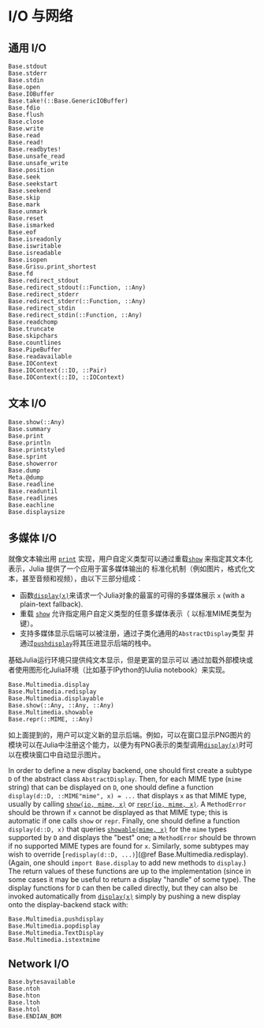 # I/O 与网络

## 通用 I/O

```@docs
Base.stdout
Base.stderr
Base.stdin
Base.open
Base.IOBuffer
Base.take!(::Base.GenericIOBuffer)
Base.fdio
Base.flush
Base.close
Base.write
Base.read
Base.read!
Base.readbytes!
Base.unsafe_read
Base.unsafe_write
Base.position
Base.seek
Base.seekstart
Base.seekend
Base.skip
Base.mark
Base.unmark
Base.reset
Base.ismarked
Base.eof
Base.isreadonly
Base.iswritable
Base.isreadable
Base.isopen
Base.Grisu.print_shortest
Base.fd
Base.redirect_stdout
Base.redirect_stdout(::Function, ::Any)
Base.redirect_stderr
Base.redirect_stderr(::Function, ::Any)
Base.redirect_stdin
Base.redirect_stdin(::Function, ::Any)
Base.readchomp
Base.truncate
Base.skipchars
Base.countlines
Base.PipeBuffer
Base.readavailable
Base.IOContext
Base.IOContext(::IO, ::Pair)
Base.IOContext(::IO, ::IOContext)
```

## 文本 I/O

```@docs
Base.show(::Any)
Base.summary
Base.print
Base.println
Base.printstyled
Base.sprint
Base.showerror
Base.dump
Meta.@dump
Base.readline
Base.readuntil
Base.readlines
Base.eachline
Base.displaysize
```

## 多媒体 I/O

就像文本输出用 [`print`](@ref) 实现，用户自定义类型可以通过重载[`show`](@ref) 来指定其文本化表示，Julia 提供了一个应用于富多媒体输出的
标准化机制（例如图片，格式化文本，甚至音频和视频），由以下三部分组成：

  * 函数[`display(x)`](@ref)来请求一个Julia对象的最富的可得的多媒体展示
    `x` (with a plain-text fallback).
  * 重载 [`show`](@ref) 允许指定用户自定义类型的任意多媒体表示（
    以标准MIME类型为键）。
  * 支持多媒体显示后端可以被注册，通过子类化通用的`AbstractDisplay`类型
    并通过[`pushdisplay`](@ref)将其压进显示后端的栈中。

基础Julia运行环境只提供纯文本显示，但是更富的显示可以
通过加载外部模块或者使用图形化Julia环境（比如基于IPython的IJulia 
notebook）来实现。

```@docs
Base.Multimedia.display
Base.Multimedia.redisplay
Base.Multimedia.displayable
Base.show(::Any, ::Any, ::Any)
Base.Multimedia.showable
Base.repr(::MIME, ::Any)
```

如上面提到的，用户可以定义新的显示后端。例如，可以在窗口显示PNG图片的模块可以在Julia中注册这个能力，以便为有PNG表示的类型调用[`display(x)`](@ref)时可以在模块窗口中自动显示图片。

In order to define a new display backend, one should first create a subtype `D` of the abstract
class `AbstractDisplay`.  Then, for each MIME type (`mime` string) that can be displayed on `D`, one should
define a function `display(d::D, ::MIME"mime", x) = ...` that displays `x` as that MIME type,
usually by calling [`show(io, mime, x)`](@ref) or [`repr(io, mime, x)`](@ref).
A `MethodError` should be thrown if `x` cannot be displayed
as that MIME type; this is automatic if one calls `show` or `repr`. Finally, one should define a function
`display(d::D, x)` that queries [`showable(mime, x)`](@ref) for the `mime` types supported by `D`
and displays the "best" one; a `MethodError` should be thrown if no supported MIME types are found
for `x`.  Similarly, some subtypes may wish to override [`redisplay(d::D, ...)`](@ref Base.Multimedia.redisplay). (Again, one should
`import Base.display` to add new methods to `display`.) The return values of these functions are
up to the implementation (since in some cases it may be useful to return a display "handle" of
some type).  The display functions for `D` can then be called directly, but they can also be invoked
automatically from [`display(x)`](@ref) simply by pushing a new display onto the display-backend stack
with:

```@docs
Base.Multimedia.pushdisplay
Base.Multimedia.popdisplay
Base.Multimedia.TextDisplay
Base.Multimedia.istextmime
```

## Network I/O

```@docs
Base.bytesavailable
Base.ntoh
Base.hton
Base.ltoh
Base.htol
Base.ENDIAN_BOM
```
